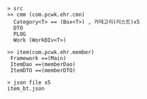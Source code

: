     > src 
    >> cmm (com.pcwk.ehr.cmn)
      Category<T> == (Box<T>) , 카테고리(리스트)x5
      DTO 
      PLOG
      Work (WorkDIv<T>)
      
    >> item(com.pcwk.ehr.member)
     Framework ==(Main)
     ItemDao ==(memberDao)
     ItemDTO ==(memberDTO)

    > json file x5
    item_bt.json

     
